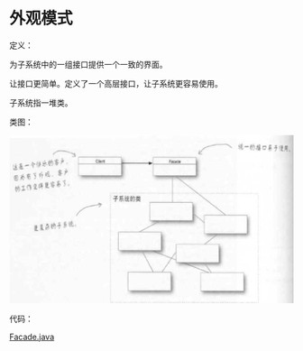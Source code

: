 # 外观模式

定义：

为子系统中的一组接口提供一个一致的界面。

让接口更简单。定义了一个高层接口，让子系统更容易使用。

子系统指一堆类。

类图：

![](屏幕快照_2019-01-13_09.42.37.png)

代码：

[Facade.java](./code/src/Facade.java)